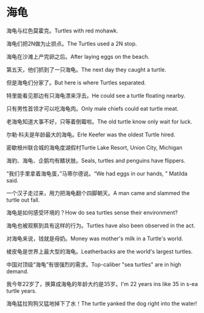 # 海龟

<p><span class="chinese">海龟与红色莫霍克。</span><span class="english">Turtles with red mohawk.</span></p>

<p><span class="chinese">海龟们把2N做为止损点。</span><span class="english">The Turtles used a 2N stop.</span></p>

<p><span class="chinese">海龟在沙滩上产完卵之后。</span><span class="english">After laying eggs on the beach.</span></p>

<p><span class="chinese">第五天，他们抓到了一只海龟。</span><span class="english">The next day they caught a turtle.</span></p>

<p><span class="chinese">但是海龟们分家了。</span><span class="english">But here is where Turtles separated.</span></p>

<p><span class="chinese">特里能看见那边有只海龟漂来浮去。</span><span class="english">He could see a turtle floating nearby.</span></p>

<p><span class="chinese">只有男性首领才可以吃海龟肉。</span><span class="english">Only male chiefs could eat turtle meat.</span></p>

<p><span class="chinese">老海龟知道大事不好，只等着倒霉啦。</span><span class="english">The old turtle know only wait for luck.</span></p>

<p><span class="chinese">尔勒·科夫是年龄最大的海龟。</span><span class="english">Erle Keefer was the oldest Turtle hired.</span></p>

<p><span class="chinese">密歇根州联合城的海龟度湖假村</span><span class="english">Turtle Lake Resort, Union City, Michigan</span></p>

<p><span class="chinese">海豹、海龟、企鹅均有鳍状肢。</span><span class="english">Seals, turtles and penguins have flippers.</span></p>

<p><span class="chinese">“我们手里拿着海龟蛋，”马蒂尔德说。</span><span class="english">“We had eggs in our hands, ” Matilda said.</span></p>

<p><span class="chinese">一个汉子走过来，用力把海龟翻个四脚朝天。</span><span class="english">A man came and slammed the turtle out fall.</span></p>

<p><span class="chinese">海龟是如何感受环境的？</span><span class="english">How do sea turtles sense their environment?</span></p>

<p><span class="chinese">海龟也被观察到具有这样的行为。</span><span class="english">Turtles have also been observed in the act.</span></p>

<p><span class="chinese">对海龟来说，钱就是母奶。</span><span class="english">Money was mother's milk in a Turtle's world.</span></p>

<p><span class="chinese">棱皮龟是世界上最大型的海龟。</span><span class="english">Leatherbacks are the world's largest turtles.</span></p>

<p><span class="chinese">中国对顶级“海龟”有很强烈的需求。</span><span class="english">Top-caliber "sea turtles" are in high demand.</span></p>

<p><span class="chinese">我今年22岁了，换算成海龟的年龄大约是35岁。</span><span class="english">I'm 22 years ins like 35 in s-ea turtle years.</span></p>

<p><span class="chinese">海龟猛拉狗狗又猛地掉下了水！</span><span class="english">The turtle yanked the dog right into the water!</span></p>

